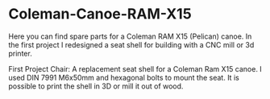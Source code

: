 # Coleman-Canoe-RAM-X15
Here you can find spare parts for a Coleman RAM X15 (Pelican) canoe. In the first project I redesigned a seat shell for building with a CNC mill or 3d printer.


First Project Chair:
A replacement seat shell for a Coleman Ram X15 canoe. I used DIN 7991 M6x50mm and hexagonal bolts to mount the seat. It is possible to print the shell in 3D or mill it out of wood.

